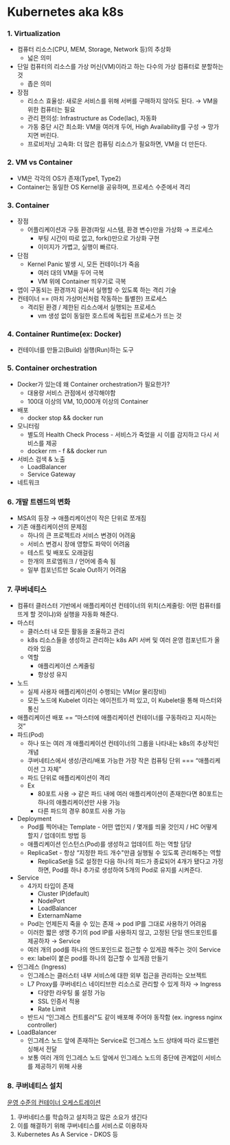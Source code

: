 # Kubernetes aka k8s

### 1. Virtualization

- 컴퓨터 리소스(CPU, MEM, Storage, Network 등)의 추상화
  - 넓은 의미
- 단일 컴퓨터의 리소스를 가상 머신(VM)이라고 하는 다수의 가상 컴퓨터로 분할하는 것
  - 좁은 의미
- 장점
  - 리소스 효율성: 새로운 서비스를 위해 서버를 구매하지 않아도 된다. → VM을 위한 컴퓨터는 필요
  - 관리 편의성: Infrastructure as Code(Iac), 자동화
  - 가동 중단 시간 최소화: VM을 여러개 두어, High Availability를 구성 → 망가지면 버린다.
  - 프로비저닝 고속화: 더 많은 컴퓨팅 리소스가 필요하면, VM을 더 만든다.



### 2. VM vs Container

- VM은 각각의 OS가 존재(Type1, Type2)
- Container는 동일한 OS Kernel을 공유하며, 프로세스 수준에서 격리



### 3. Container

- 장점
  - 어플리케이션과 구동 환경(파일 시스템, 환경 변수)만을 가상화 → 프로세스
    - 부팅 시간이 따로 없고, fork()만으로 가상화 구현
    - 이미지가 가볍고, 실행이 빠르다.
- 단점
  - Kernel Panic 발생 시, 모든 컨테이너가 죽음
    - 여러 대의 VM을 두어 극복
    - VM 위에 Container 띄우기로 극복
- 앱이 구동되는 환경까지 감싸서 실행할 수 있도록 하는 격리 기술
- 컨테이너 == (마치 가상머신처럼 작동하는 틀별한) 프로세스
  - 격리된 환경 / 제한된 리소스에서 실행되는 프로세스
    - vm 생성 없이 동일한 호스트에 독립된 프로세스가 뜨는 것



### 4. Container Runtime(ex: Docker)

- 컨테이너를 만들고(Build) 실행(Run)하는 도구



### 5. Container orchestration

- Docker가 있는데 왜 Container orchestration가 필요한가?
  - 대용량 서비스 관점에서 생각해야함
  - 100대 이상의 VM, 10,000개 이상의 Container
- 배포
  - docker stop && docker run
- 모니터링
  - 별도의 Health Check Process - 서비스가 죽었을 시 이를 감지하고 다시 서비스를 제공
  - docker rm - f && docker run
- 서비스 검색 & 노출
  - LoadBalancer
  - Service Gateway
- 네트워크



### 6. 개발 트렌드의 변화

- MSA의 등장 → 애플리케이션이 작은 단위로 쪼개짐
- 기존 애플리케이션의 문제점
  - 하나의 큰 프로젝트라 서비스 변경이 어려움
  - 서비스 변경시 장애 영향도 파악이 어려움
  - 테스트 및 배포도 오래걸림
  - 한개의 프로엠워크 / 언어에 종속 됨
  - 일부 컴포넌트만 Scale Out하기 어려움



### 7. 쿠버네티스

- 컴퓨터 클러스터 기반에서 애플리케이션 컨테이너의 위치(스케줄링: 어떤 컴퓨터를 뜨게 할 것이냐)와 실행을 자동화 해준다.
- 마스터
  - 클러스터 내 모든 활동을 조율하고 관리
  - k8s 리소스들을 생성하고 관리하는 k8s API 서버 및 여러 운영 컴포넌트가 올라와 있음
  - 역할
    - 애플리케이션 스케줄링
    - 항상성 유지
- 노드
  - 실제 사용자 애플리케이션이 수행되는 VM(or 물리장비)
  - 모든 노드에 Kubelet 이라는 에이전트가 떠 있고, 이 Kubelet을 통해 마스터와 통신
- 애플리케이션 배포 == “마스터에 애플리케이션 컨테이너를 구동하라고 지시하는 것”
- 파드(Pod)
  - 하나 또는 여러 개 애플리케이션 컨테이너의 그룹을 나타내는 k8s의 추상적인 개념
  - 쿠버네티스에서 생성/관리/배포 가능한 가장 작은 컴퓨팅 단위 === “애플리케이션 그 자체”
  - 파드 단위로 애플리케이션이 격리
  - Ex
    - 80포트 사용 → 같은 파드 내에 여러 애플리케이션이 존재한다면 80포트는 하나의 애플리케이션만 사용 가능
    - 다른 파드의 경우 80포트 사용 가능
- Deployment
  - Pod를 찍어내는 Template - 어떤 앱인지 / 몇개를 띄울 것인지 / HC 어떻게 할지 / 업데이트 방법 등
  - 애플리케이션 인스턴스(Pod)를 생성하고 업데이트 하는 역할 담당
  - ReplicaSet - 항상 “지정한 파드 개수"만큼 실행될 수 있도록 관리해주는 역할
    - ReplicaSet을 5로 설정한 다음 하나의 파드가 종료되어 4개가 됐다고 가정하면, Pod를 하나 추가로 생성하여 5개의 Pod로 유지를 시켜준다.
- Service
  - 4가지 타입이 존재
    - Cluster IP(default)
    - NodePort
    - LoadBalancer
    - ExternamName
  - Pod는 언제든지 죽을 수 있는 존재 → pod IP를 그대로 사용하기 어려움
  - 이러한 짧은 생명 주기의 pod IP를 사용하지 않고, 고정된 단일 엔드포인트를 제공하자 → Service
  - 여러 개의 pod를 하나의 엔드포인드로 접근할 수 있게끔 해주는 것이 Service
  - ex: label이 붙은 pod를 하나의 접근할 수 있게끔 만들기
- 인그레스 (Ingress)
  - 인그레스는 클러스터 내부 서비스에 대한 외부 접근을 관리하는 오브젝트
  - L7 Proxy를 쿠버네티스 네이티브한 리소스로 관리할 수 있게 하자 → Ingress
    - 다양한 라우팅 룰 설정 가능
    - SSL 인증서 적용
    - Rate Limit
  - 반드시 “인그레스 컨트롤러"도 같이 배포해 주어야 동작함 (ex. ingress nginx controller)
- LoadBalancer
  - 인그레스 노드 앞에 존재하는 Service로 인그레스 노드 상태에 따라 로드밸런싱해서 전달
  - 보통 여러 개의 인그레스 노드 앞에서 인그레스 노드의 중단에 관계없이 서비스를 제공하기 위해 사용



### 8. 쿠버네티스 설치

[운영 수준의 컨테이너 오케스트레이션](https://kubernetes.io/ko/)

1. 쿠버네티스를 학습하고 설치하고 많은 소요가 생긴다
2. 이를 해결하기 위해 쿠버네티스를 서비스로 이용하자
3. Kubernetes As A Service - DKOS 등